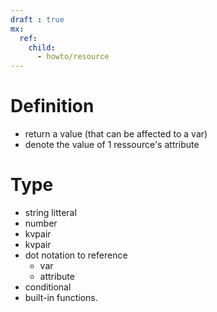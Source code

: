 ```yaml
---
draft : true
mx:
  ref:
    child:
      - howto/resource
---
```


# Definition
- return a value (that can be affected to a var)
- denote the value of 1 ressource's attribute

# Type
- string litteral
- number
- kvpair
- kvpair
- dot notation to reference 
  - var
  - attribute
- conditional
- built-in functions.
